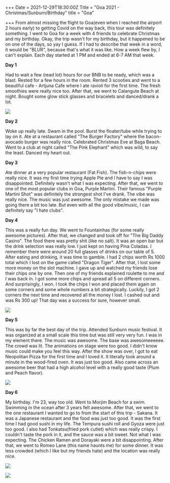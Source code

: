 +++
Date = 2021-12-29T18:30:00Z
Title = "Goa 2021 - Christmas/Sunburn/Birthday"
title = "Goa"

+++
From almost missing the flight to Goa(even when I reached the airport 2 hours early) to getting Covid on the way back, this tour was definitely something. I went to Goa for a week with 4 friends to celebrate Christmas and my birthday. Okay, the trip wasn't for my birthday, but it happened to be on one of the days, so yay I guess. If I had to describe that week in a word, it would be "BLUR", because that's what it was like. How a week flew by, I can't explain. Each day started at 1 PM and ended at 6-7 AM that week.

**Day 1**

Had to wait a few (read lot) hours for our BNB to be ready, which was a blast. Rested for a few hours in the room. Rented 3 scooties and went to a beautiful cafe - Artjuna Cafe where I ate ravioli for the first time. The fresh smoothies were really nice too. After that, we went to Calangute Beach at night. Bought some glow stick glasses and bracelets and danced/drank a lot.

![](/uploads/goa2.jpg)

**Day 2**

Woke up really late. Swam in the pool. Burst the floater/tube while trying to lay on it. Ate at a restaurant called "The Burger Factory" where the bacon-avocado burger was really nice. Celebrated Christmas Eve at Baga Beach. Went to a club at night called "The Pink Elephant" which was wild, to say the least. Danced my heart out.

**Day 3**

Ate dinner at a very popular restaurant (Fat Fish). The fish-n-chips were really nice. It was my first time trying Apple Pie and I have to say I was disappointed. Definitely wasn't what I was expecting. After that, we went to one of the most popular clubs in Goa, Purple Martini. Their famous "Purple Martini Shot" was definitely the strongest shot I've drank. The vibe was really nice. The music was just awesome. The only mistake we made was going there a bit too late. But even with all the good vibe/music, I can definitely say "I hate clubs".

**Day 4**

This was a really fun day. We went to Fountainhas (for some really awesome pictures). After that, we changed and took off for "The Big Daddy Casino". The food there was pretty shit (like no salt). It was an open bar but the drink selection was really low. I just kept on having Pina Coladas. I remember there were around 20 full glasses of drinks on our table of 5. After eating and drinking, it was time to gamble. I had 2 chips worth Rs 1000 total which I lost on the game called "Dragon Tiger". After that, I lost some more money on the slot machine. I gave up and watched my friends lose their chips one by one. Then one of my friends explained roulette to me and I was back in. I got some more chips and spread all 5 on different corners. And surprisingly, I won. I took the chips I won and placed them again on some corners and some whole numbers a bit strategically. Luckily, I got 2 corners the next time and recovered all the money I lost. I cashed out and was Rs 300 up! That day was a success for sure, however small.

![](/uploads/goa6.jpg)

**Day 5**

This was by far the best day of the trip. Attended Sunburn music festival. It was organized at a small scale this time but was still very very fun. I was in my element there. The music was awesome. The base was awesomeeeeee. The crowd was lit. The animations on stage were too good. I didn't know music could make you feel this way. After the show was over, I got to eat Neopolitan Pizza for the first time and I loved it. It literally took around a minute in the wood-fired oven. It was just too good. Also came across an awesome beer that had a high alcohol level with a really good taste (Plum and Peach flavor).

![](/uploads/goa4.jpg)

**Day 6**

My birthday. I'm 23, way too old. Went to Morjim Beach for a swim. Swimming in the ocean after 3 years felt awesome. After that, we went to the one restaurant I wanted to go to from the start of this trip - Sakana. It was a Japanese restaurant and the food was just too good. It was the first time I had good sushi in my life. The Tempura sushi roll and Gyoza were just too good. I also had Tonkatsu(fried pork cutlet) which was really crispy. I couldn't taste the pork in it, and the sauce was a bit sweet. Not what I was expecting. The Chicken Ramen and Dorayaki were a bit disappointing. After that, we went to Romeo Lane (this name haunts me) for some dinner. It was less crowded (which I like but my friends hate) and the location was really nice.

![](/uploads/goa3.jpg)

![](/uploads/goa5.jpg)